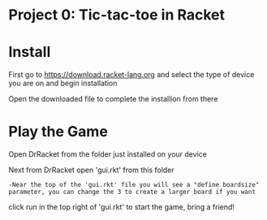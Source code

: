 # Project 0: Tic-tac-toe in Racket

# Install
First go to https://download.racket-lang.org and select the type of device you are on and begin installation

Open the downloaded file to complete the installion from there 

# Play the Game
Open DrRacket from the folder just installed on your device

Next from DrRacket open 'gui.rkt' from this folder

    -Near the top of the 'gui.rkt' file you will see a "define boardsize" parameter, you can change the 3 to create a larger board if you want

click run in the top right of 'gui.rkt' to start the game, bring a friend!
